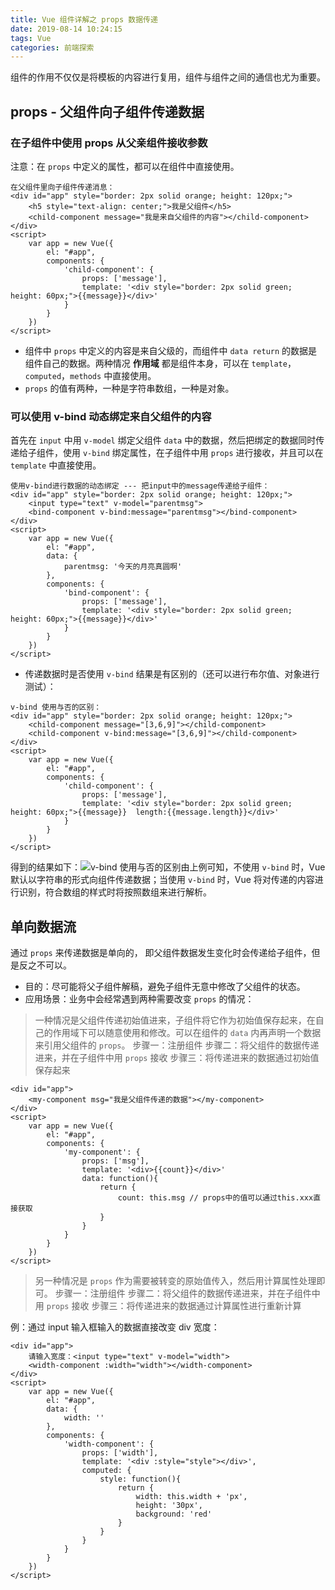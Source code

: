 ```yaml
---
title: Vue 组件详解之 props 数据传递
date: 2019-08-14 10:24:15
tags: Vue
categories: 前端探索
---
```


组件的作用不仅仅是将模板的内容进行复用，组件与组件之间的通信也尤为重要。
## props - 父组件向子组件传递数据
### 在子组件中使用 props 从父亲组件接收参数
注意：在 `props` 中定义的属性，都可以在组件中直接使用。
```
在父组件里向子组件传递消息：
<div id="app" style="border: 2px solid orange; height: 120px;">
    <h5 style="text-align: center;">我是父组件</h5>
    <child-component message="我是来自父组件的内容"></child-component>
</div>
<script>
    var app = new Vue({
        el: "#app", 
        components: {
            'child-component': {
                props: ['message'],
                template: '<div style="border: 2px solid green; height: 60px;">{{message}}</div>'
            }
        }
    })
</script>
```
+ 组件中 `props` 中定义的内容是来自父级的，而组件中 `data return` 的数据是组件自己的数据。两种情况 **作用域** 都是组件本身，可以在 `template`，`computed`，`methods` 中直接使用。
+ `props` 的值有两种，一种是字符串数组，一种是对象。

### 可以使用 v­-bind 动态绑定来自父组件的内容
首先在 `input` 中用 `v-model` 绑定父组件 `data` 中的数据，然后把绑定的数据同时传递给子组件，使用 `v-bind` 绑定属性，在子组件中用 `props` 进行接收，并且可以在 `template` 中直接使用。
```
使用v-bind进行数据的动态绑定 --- 把input中的message传递给子组件：
<div id="app" style="border: 2px solid orange; height: 120px;">
    <input type="text" v-model="parentmsg">
    <bind-component v-bind:message="parentmsg"></bind-component>
</div>
<script>
    var app = new Vue({
        el: "#app",
        data: {
            parentmsg: '今天的月亮真圆啊'
        },
        components: {
            'bind-component': {
                props: ['message'],
                template: '<div style="border: 2px solid green; height: 60px;">{{message}}</div>'
            }
        }
    })
</script>
```
+ 传递数据时是否使用 `v-bind` 结果是有区别的（还可以进行布尔值、对象进行测试）：
```
v-bind 使用与否的区别：
<div id="app" style="border: 2px solid orange; height: 120px;">
    <child-component message="[3,6,9]"></child-component>
    <child-component v-bind:message="[3,6,9]"></child-component>
</div>
<script>
    var app = new Vue({
        el: "#app", 
        components: {
            'child-component': {
                props: ['message'],
        		template: '<div style="border: 2px solid green; height: 60px;">{{message}}  length:{{message.length}}</div>'
            }
        }
    })
</script>
```
得到的结果如下：![v-bind 使用与否的区别](https://upload-images.jianshu.io/upload_images/13038962-9a14b7e44456b082.png?imageMogr2/auto-orient/strip%7CimageView2/2/w/1240)由上例可知，不使用 `v-bind` 时，Vue 默认以字符串的形式向组件传递数据；当使用 `v-bind` 时，Vue 将对传递的内容进行识别，符合数组的样式时将按照数组来进行解析。

## 单向数据流
通过 `props` 来传递数据是单向的， 即父组件数据发生变化时会传递给子组件，但是反之不可以。
+ 目的：尽可能将父子组件解稿，避免子组件无意中修改了父组件的状态。
+ 应用场景：业务中会经常遇到两种需要改变 `props` 的情况：

>一种情况是父组件传递初始值进来，子组件将它作为初始值保存起来，在自己的作用域下可以随意使用和修改。可以在组件的 `data` 内再声明一个数据来引用父组件的 `props`。
步骤一：注册组件
步骤二：将父组件的数据传递进来，并在子组件中用 `props` 接收
步骤三：将传递进来的数据通过初始值保存起来

```
<div id="app">
    <my-component msg="我是父组件传递的数据"></my-component>
</div>
<script>
    var app = new Vue({
        el: "#app", 
        components: {
            'my-component': {
                props: ['msg'],
                template: '<div>{{count}}</div>'
                data: function(){
                    return {
                        count: this.msg // props中的值可以通过this.xxx直接获取
                    }
                }
            }
        }
    })
</script>
```

>另一种情况是 `props` 作为需要被转变的原始值传入，然后用计算属性处理即可。
步骤一：注册组件
步骤二：将父组件的数据传递进来，并在子组件中用 `props` 接收
步骤三：将传递进来的数据通过计算属性进行重新计算

例：通过 input 输入框输入的数据直接改变 div 宽度：
```
<div id="app">
    请输入宽度：<input type="text" v-model="width">
    <width-component :width="width"></width-component>
</div>
<script>
    var app = new Vue({
        el: "#app",
        data: {
            width: ''
        },
        components: {
            'width-component': {
                props: ['width'],
                template: '<div :style="style"></div>',
                computed: {
                    style: function(){
                        return {
                            width: this.width + 'px',
                            height: '30px',
                            background: 'red'
                        }
                    }	
                }
            }
        }
    })
</script>
```

